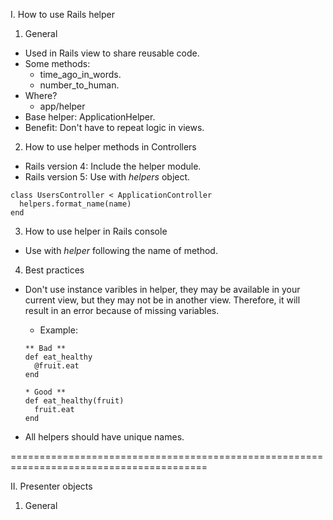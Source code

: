 I. How to use Rails helper
1. General
- Used in Rails view to share reusable code.
- Some methods:
  + time_ago_in_words.
  + number_to_human.
- Where?
  + app/helper
- Base helper: ApplicationHelper.
- Benefit: Don't have to repeat logic in views.

2. How to use helper methods in Controllers
- Rails version 4: Include the helper module.
- Rails version 5: Use with *helpers* object.

```
class UsersController < ApplicationController
  helpers.format_name(name)
end
```

3. How to use helper in Rails console
- Use with *helper* following the name of method.

4. Best practices
- Don't use instance varibles in helper, they may be available in your current view, but they may not be in another view. Therefore, it will result in an error because of missing variables.
  + Example:
  ```
  ** Bad **
  def eat_healthy
    @fruit.eat
  end

  * Good **
  def eat_healthy(fruit)
    fruit.eat
  end
  ```

- All helpers should have unique names.

========================================================================================

II. Presenter objects
1. General
